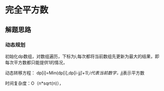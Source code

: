 # 完全平方数

## 解题思路

### 动态规划

初始化dp数组，对数组遍历，下标为i,每次都将当前数组先更新为最大的结果，即每次平方数都只能提供1的情况，

动态转移方程： dp[i]=Min(dp[i],dp[i-j*j]+1),i代表当前数字，j*j表示平方数

时间复杂度：O（n*sqrt(n)），
